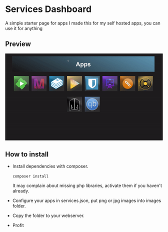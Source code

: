 # Services Dashboard

A simple starter page for apps
I made this for my self hosted apps, you can use it for anything

## Preview
![](.github/preview-gif.gif)

## How to install

- Install dependencies with composer.

  `composer install`

  It may complain about missing php libraries, activate them if you haven't already.

- Configure your apps in services.json, put png or jpg images into images folder.

- Copy the folder to your webserver.

- Profit
